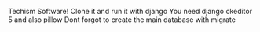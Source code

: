 Techism Software!
Clone it and run it with django 
You need django ckeditor 5 and also pillow
Dont forgot to create the main database with migrate
